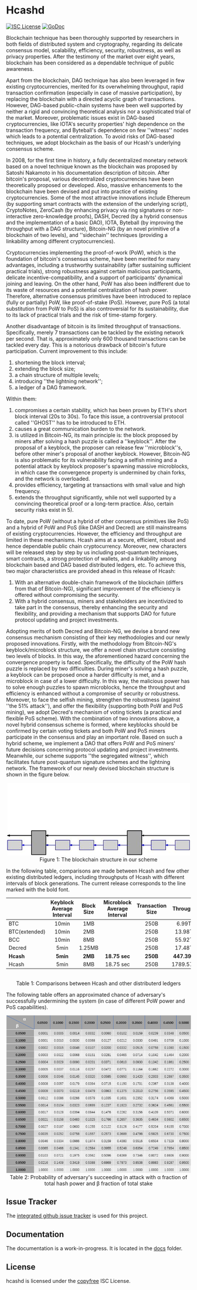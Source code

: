 # Hcashd

[![ISC License](http://img.shields.io/badge/license-ISC-blue.svg)](http://copyfree.org)
[![GoDoc](https://img.shields.io/badge/godoc-reference-blue.svg)](http://godoc.org/github.com/HcashOrg/hcashd)

Blockchain technique has been thoroughly supported by researchers in both fields of distributed system and cryptography, regarding its delicate consensus model, scalability, efficiency, security, robustness, as well as privacy properties.
After the testimony of the market over eight years, blockchain has been considered as a dependable technique of public awareness. 

Apart from the blockchain, DAG technique has also been leveraged in few existing cryptocurrencies, merited for its overwhelming throughput, rapid transaction confirmation (especially in case of massive participation), by replacing the blockchain with a directed acyclic graph of transactions.
However, DAG-based public-chain systems have been well supported by neither a rigid and convincing theoretical analysis nor a sophisticated trial of the market. Moreover, problematic issues exist in DAG-based cryptocurrencies, like IOTA's security properties' high dependence on the transaction frequency, and Byteball's dependence on few ''witness'' nodes which leads to a potential centralization.
To avoid risks of DAG-based techniques, we adopt blockchain as the basis of our Hcash's underlying consensus scheme.


In 2008, for the first time in history, a fully decentralized monetary network based on a novel technique known as the blockchain was proposed by Satoshi Nakamoto in his documentation description of bitcoin.
After bitcoin's proposal, various decentralized cryptocurrencies have been theoretically proposed or developed. Also, massive enhancements to the blockchain have been devised and put into practice of existing cryptocurrencies.
Some of the most attractive innovations include Ethereum (by supporting smart contracts with the extension of the underlying script),
CryptoNotes, ZeroCash (by enhancing privacy via ring signatures or non-interactive zero-knowledge proofs), DASH, Decred (by a hybrid consensus and the implementation of a basic DAO), IOTA, Byteball (by improving the throughput with a DAG structure), Bitcoin-NG (by an novel primitive of a blockchain of two levels), and ''sidechain'' techniques (providing a linkability among different cryptocurrencies).


Cryptocurrencies implementing the proof-of-work (PoW), which is the foundation of bitcoin's consensus scheme, have been merited for many advantages, including a trustworthy sustainability (after sustaining sufficient practical trials), strong robustness against certain malicious participants, delicate incentive-compatibility, and a support of participants' dynamical joining and leaving.
On the other hand, PoW has also been indifferent due to its waste of resources and a potential centralization of hash power.
Therefore, alternative consensus primitives have been introduced to replace (fully or partially) PoW, like proof-of-stake (PoS).
However, pure PoS (a total substitution from PoW to PoS) is also controversial for its sustainability, due to its lack of practical trials and the risk of time-stamp forgery.


Another disadvantage of bitcoin is its limited throughput of transactions. Specifically, merely 7 transactions can be tackled by the existing network per second. That is, approximately only 600 thousand transactions can be tackled every day. This is a notorious drawback of bitcoin's future participation. Current improvement to this include:

1.  shortening the block interval;
2.  extending the block size;
3.  a chain structure of multiple levels;
4.  introducing ''the lightning network'';
5.  a ledger of a DAG framework.

Within them:

1. compromises a certain stability, which has been proven by ETH's short block interval (20s to 30s). To face this issue, a controversial protocol called ''GHOST'' has to be introduced to ETH.
2. causes a great communication burden to the network.
3. is utilized in Bitcoin-NG, its main principle is: the block proposed by miners after solving a hash puzzle is called a ''keyblock''. After the proposal of a keyblock, the proposer can release few ''microblock''s, before other miner's proposal of another keyblock. However, Bitcoin-NG is also problematic for its vulnerability facing a selfish mining and a potential attack by keyblock proposer's spawning massive microblocks, in which case the convergence property is undermined by chain forks, and the network is overloaded. 
4. provides efficiency, targeting at transactions with small value and high frequency.
5. extends the throughput significantly, while not well supported by a convincing theoretical proof or a long-term practice. Also, certain security risks exist in 5).

To date, pure PoW (without a hybrid of other consensus primitives like PoS) and a hybrid of PoW and PoS (like DASH and Decred) are still mainstreams of existing cryptocurrencies. However, the efficiency and throughput are limited in these mechanisms. 
Hcash aims at a secure, efficient, robust and hence dependable public chain cryptocurrency. Moreover, new characters will be released step by step by us including post-quantum techniques, smart contracts, a strong protection of wallets, and a linkability among blockchain based and DAG based distributed ledgers, etc.
To achieve this, two major characteristics are provided ahead in this release of Hcash:

1. With an alternative double-chain framework of the blockchain (differs from that of Bitcoin-NG), significant improvement of the efficiency is offered without compromising the security.
2. With a hybrid consensus, miners and stakeholders are incentivized to take part in the consensus, thereby enhancing the security and flexibility, and providing a mechanism that supports DAO for future protocol updating and project investments.

Adopting merits of both Decred and Bitcoin-NG, we devise a brand new consensus mechanism consisting of their key methodologies and our newly proposed innovations.
Firstly, with the methodology from Bitcoin-NG's keyblock/microblock structure, we offer a novel chain structure consisting two levels of blocks. In this way, the aforementioned hazard concerning the convergence property is faced. Specifically, the difficulty of the PoW hash puzzle is replaced by two difficulties. During miner's solving a hash puzzle, a keyblock can be proposed once a harder difficulty is met, and a microblock in case of a lower difficulty. In this way, the malicious power has to solve enough puzzles to spawn microblocks, hence the throughput and efficiency is enhanced without a compromise of security or robustness.
Moreover, to face the selfish mining, strengthen the robustness (against ''the 51\% attack''), and offer the flexibility (supporting both PoW and PoS mining), we adopt Decred's mechanism of voting tickets (a practical and flexible PoS scheme).
With the combination of two innovations above, a novel hybrid consensus scheme is formed, where keyblocks should be confirmed by certain voting tickets and both PoW and PoS miners participate in the consensus and play an important role.
Based on such a hybrid scheme, we implement a DAO that offers PoW and PoS miners' future decisions concerning protocol updating and project investments.
Meanwhile, our scheme supports ''the segregated witness'', which facilitates future post-quantum signature schemes and the lightning network.
The framework of our newly devised blockchain structure is shown in the figure below. 

<p align="center">
	<img src ="pic/Figure1.jpg" />
	<br/>
	Figure 1: The blockchain structure in our scheme
	<br/>
</p>

          

In the following table, comparisons are made between Hcash and few other existing distributed ledgers, including throughputs of Hcash with different intervals of block generations. The current release corresponds to the line marked with the bold font.

|             |Keyblock Average Interval|Block Size|Microblock Average Interval|Transaction Size|Throughput      |
|:----------- |:-----------------------:|:--------:|:-------------------------:|:--------------:|:--------------:|
|BTC          | 10min                   | 1MB      |                           | 250B           | 6.99TPS        |
|BTC(extended)| 10min                   | 2MB      |                           | 250B           | 13.98TPS       |
|BCC          | 10min                   | 8MB      |                           | 250B           | 55.92TPS       |
|Decred       | 5min                    |1.25MB    |                           | 250B           | 17.48TPS       |
|__Hcash__    | __5min__                | __2MB__  |    __18.75 sec__          | __250B__       | __447.39TPS__  |
|Hcash        | 5min                    | 8MB      |      18.75 sec            | 250B           | 1789.57TPS     |
<p align="center">
	<br/>
	Table 1: Comparisons between Hcash and other distributerd ledgers 
	<br/>
</p>

The following table offers an approximated chance of adversary's successfully undermining the system (in case of different PoW power and PoS capabilities).

<p align="center">
	<img src ="pic/Table2.png" />
	<br/>
	Table 2:  Probability of adversary's succeeding in attack with α fraction of total hash power and β fraction of total stake
	<br/>
</p>



## Issue Tracker

The [integrated github issue tracker](https://github.com/HcashOrg/hcashd/issues)
is used for this project.

## Documentation

The documentation is a work-in-progress.  It is located in the [docs](https://github.com/HcashOrg/hcashd/tree/master/docs) folder.

## License

hcashd is licensed under the [copyfree](http://copyfree.org) ISC License.
